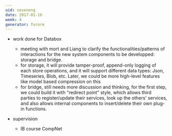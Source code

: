 ```yaml
---
uid: seveneng
date: 2017-01-16
week: 4
generator: furore
---
```


- work done for Databox
  - meeting with mort and Liang to clarify the functionalities/patterns of interactions for the new system components to be developped: storage and bridge.
  - for storage, it will provide tamper-proof, append-only logging of each store operations, and it will support different data types: Json, Timeseries, Blob, etc. Later, we could be more high-level features like model based compression on this
  - for bridge, still needs more discussion and thinking, for the first step, we could build it with "redirect point" style, which allows third parties to register/update their services, look up the others' services, and also allows internal components to insert/delete their own plug-in functions.

- supervision
  - IB course CompNet

